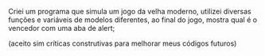 Criei um programa que simula um jogo da velha moderno, utilizei diversas funções e variáveis de modelos diferentes, ao final do jogo, mostra qual é o vencedor com uma aba de alert;

(aceito sim críticas construtivas para melhorar meus códigos futuros)



